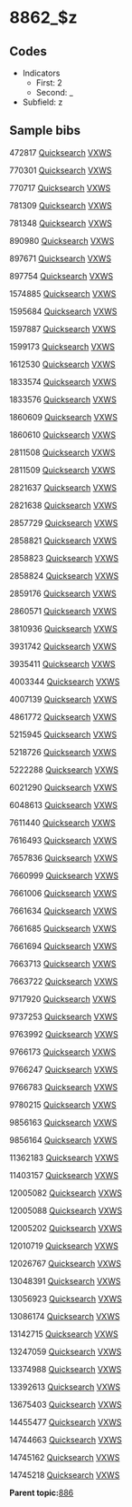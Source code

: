 # 8862\_$z

## Codes

-   Indicators
    -   First: 2
    -   Second: \_
-   Subfield: z

## Sample bibs

472817 [Quicksearch](https://search.library.yale.edu/catalog/472817) [VXWS](http://prodorbis.library.yale.edu:7014/vxws/GetHoldingsService?bibId=472817)

770301 [Quicksearch](https://search.library.yale.edu/catalog/770301) [VXWS](http://prodorbis.library.yale.edu:7014/vxws/GetHoldingsService?bibId=770301)

770717 [Quicksearch](https://search.library.yale.edu/catalog/770717) [VXWS](http://prodorbis.library.yale.edu:7014/vxws/GetHoldingsService?bibId=770717)

781309 [Quicksearch](https://search.library.yale.edu/catalog/781309) [VXWS](http://prodorbis.library.yale.edu:7014/vxws/GetHoldingsService?bibId=781309)

781348 [Quicksearch](https://search.library.yale.edu/catalog/781348) [VXWS](http://prodorbis.library.yale.edu:7014/vxws/GetHoldingsService?bibId=781348)

890980 [Quicksearch](https://search.library.yale.edu/catalog/890980) [VXWS](http://prodorbis.library.yale.edu:7014/vxws/GetHoldingsService?bibId=890980)

897671 [Quicksearch](https://search.library.yale.edu/catalog/897671) [VXWS](http://prodorbis.library.yale.edu:7014/vxws/GetHoldingsService?bibId=897671)

897754 [Quicksearch](https://search.library.yale.edu/catalog/897754) [VXWS](http://prodorbis.library.yale.edu:7014/vxws/GetHoldingsService?bibId=897754)

1574885 [Quicksearch](https://search.library.yale.edu/catalog/1574885) [VXWS](http://prodorbis.library.yale.edu:7014/vxws/GetHoldingsService?bibId=1574885)

1595684 [Quicksearch](https://search.library.yale.edu/catalog/1595684) [VXWS](http://prodorbis.library.yale.edu:7014/vxws/GetHoldingsService?bibId=1595684)

1597887 [Quicksearch](https://search.library.yale.edu/catalog/1597887) [VXWS](http://prodorbis.library.yale.edu:7014/vxws/GetHoldingsService?bibId=1597887)

1599173 [Quicksearch](https://search.library.yale.edu/catalog/1599173) [VXWS](http://prodorbis.library.yale.edu:7014/vxws/GetHoldingsService?bibId=1599173)

1612530 [Quicksearch](https://search.library.yale.edu/catalog/1612530) [VXWS](http://prodorbis.library.yale.edu:7014/vxws/GetHoldingsService?bibId=1612530)

1833574 [Quicksearch](https://search.library.yale.edu/catalog/1833574) [VXWS](http://prodorbis.library.yale.edu:7014/vxws/GetHoldingsService?bibId=1833574)

1833576 [Quicksearch](https://search.library.yale.edu/catalog/1833576) [VXWS](http://prodorbis.library.yale.edu:7014/vxws/GetHoldingsService?bibId=1833576)

1860609 [Quicksearch](https://search.library.yale.edu/catalog/1860609) [VXWS](http://prodorbis.library.yale.edu:7014/vxws/GetHoldingsService?bibId=1860609)

1860610 [Quicksearch](https://search.library.yale.edu/catalog/1860610) [VXWS](http://prodorbis.library.yale.edu:7014/vxws/GetHoldingsService?bibId=1860610)

2811508 [Quicksearch](https://search.library.yale.edu/catalog/2811508) [VXWS](http://prodorbis.library.yale.edu:7014/vxws/GetHoldingsService?bibId=2811508)

2811509 [Quicksearch](https://search.library.yale.edu/catalog/2811509) [VXWS](http://prodorbis.library.yale.edu:7014/vxws/GetHoldingsService?bibId=2811509)

2821637 [Quicksearch](https://search.library.yale.edu/catalog/2821637) [VXWS](http://prodorbis.library.yale.edu:7014/vxws/GetHoldingsService?bibId=2821637)

2821638 [Quicksearch](https://search.library.yale.edu/catalog/2821638) [VXWS](http://prodorbis.library.yale.edu:7014/vxws/GetHoldingsService?bibId=2821638)

2857729 [Quicksearch](https://search.library.yale.edu/catalog/2857729) [VXWS](http://prodorbis.library.yale.edu:7014/vxws/GetHoldingsService?bibId=2857729)

2858821 [Quicksearch](https://search.library.yale.edu/catalog/2858821) [VXWS](http://prodorbis.library.yale.edu:7014/vxws/GetHoldingsService?bibId=2858821)

2858823 [Quicksearch](https://search.library.yale.edu/catalog/2858823) [VXWS](http://prodorbis.library.yale.edu:7014/vxws/GetHoldingsService?bibId=2858823)

2858824 [Quicksearch](https://search.library.yale.edu/catalog/2858824) [VXWS](http://prodorbis.library.yale.edu:7014/vxws/GetHoldingsService?bibId=2858824)

2859176 [Quicksearch](https://search.library.yale.edu/catalog/2859176) [VXWS](http://prodorbis.library.yale.edu:7014/vxws/GetHoldingsService?bibId=2859176)

2860571 [Quicksearch](https://search.library.yale.edu/catalog/2860571) [VXWS](http://prodorbis.library.yale.edu:7014/vxws/GetHoldingsService?bibId=2860571)

3810936 [Quicksearch](https://search.library.yale.edu/catalog/3810936) [VXWS](http://prodorbis.library.yale.edu:7014/vxws/GetHoldingsService?bibId=3810936)

3931742 [Quicksearch](https://search.library.yale.edu/catalog/3931742) [VXWS](http://prodorbis.library.yale.edu:7014/vxws/GetHoldingsService?bibId=3931742)

3935411 [Quicksearch](https://search.library.yale.edu/catalog/3935411) [VXWS](http://prodorbis.library.yale.edu:7014/vxws/GetHoldingsService?bibId=3935411)

4003344 [Quicksearch](https://search.library.yale.edu/catalog/4003344) [VXWS](http://prodorbis.library.yale.edu:7014/vxws/GetHoldingsService?bibId=4003344)

4007139 [Quicksearch](https://search.library.yale.edu/catalog/4007139) [VXWS](http://prodorbis.library.yale.edu:7014/vxws/GetHoldingsService?bibId=4007139)

4861772 [Quicksearch](https://search.library.yale.edu/catalog/4861772) [VXWS](http://prodorbis.library.yale.edu:7014/vxws/GetHoldingsService?bibId=4861772)

5215945 [Quicksearch](https://search.library.yale.edu/catalog/5215945) [VXWS](http://prodorbis.library.yale.edu:7014/vxws/GetHoldingsService?bibId=5215945)

5218726 [Quicksearch](https://search.library.yale.edu/catalog/5218726) [VXWS](http://prodorbis.library.yale.edu:7014/vxws/GetHoldingsService?bibId=5218726)

5222288 [Quicksearch](https://search.library.yale.edu/catalog/5222288) [VXWS](http://prodorbis.library.yale.edu:7014/vxws/GetHoldingsService?bibId=5222288)

6021290 [Quicksearch](https://search.library.yale.edu/catalog/6021290) [VXWS](http://prodorbis.library.yale.edu:7014/vxws/GetHoldingsService?bibId=6021290)

6048613 [Quicksearch](https://search.library.yale.edu/catalog/6048613) [VXWS](http://prodorbis.library.yale.edu:7014/vxws/GetHoldingsService?bibId=6048613)

7611440 [Quicksearch](https://search.library.yale.edu/catalog/7611440) [VXWS](http://prodorbis.library.yale.edu:7014/vxws/GetHoldingsService?bibId=7611440)

7616493 [Quicksearch](https://search.library.yale.edu/catalog/7616493) [VXWS](http://prodorbis.library.yale.edu:7014/vxws/GetHoldingsService?bibId=7616493)

7657836 [Quicksearch](https://search.library.yale.edu/catalog/7657836) [VXWS](http://prodorbis.library.yale.edu:7014/vxws/GetHoldingsService?bibId=7657836)

7660999 [Quicksearch](https://search.library.yale.edu/catalog/7660999) [VXWS](http://prodorbis.library.yale.edu:7014/vxws/GetHoldingsService?bibId=7660999)

7661006 [Quicksearch](https://search.library.yale.edu/catalog/7661006) [VXWS](http://prodorbis.library.yale.edu:7014/vxws/GetHoldingsService?bibId=7661006)

7661634 [Quicksearch](https://search.library.yale.edu/catalog/7661634) [VXWS](http://prodorbis.library.yale.edu:7014/vxws/GetHoldingsService?bibId=7661634)

7661685 [Quicksearch](https://search.library.yale.edu/catalog/7661685) [VXWS](http://prodorbis.library.yale.edu:7014/vxws/GetHoldingsService?bibId=7661685)

7661694 [Quicksearch](https://search.library.yale.edu/catalog/7661694) [VXWS](http://prodorbis.library.yale.edu:7014/vxws/GetHoldingsService?bibId=7661694)

7663713 [Quicksearch](https://search.library.yale.edu/catalog/7663713) [VXWS](http://prodorbis.library.yale.edu:7014/vxws/GetHoldingsService?bibId=7663713)

7663722 [Quicksearch](https://search.library.yale.edu/catalog/7663722) [VXWS](http://prodorbis.library.yale.edu:7014/vxws/GetHoldingsService?bibId=7663722)

9717920 [Quicksearch](https://search.library.yale.edu/catalog/9717920) [VXWS](http://prodorbis.library.yale.edu:7014/vxws/GetHoldingsService?bibId=9717920)

9737253 [Quicksearch](https://search.library.yale.edu/catalog/9737253) [VXWS](http://prodorbis.library.yale.edu:7014/vxws/GetHoldingsService?bibId=9737253)

9763992 [Quicksearch](https://search.library.yale.edu/catalog/9763992) [VXWS](http://prodorbis.library.yale.edu:7014/vxws/GetHoldingsService?bibId=9763992)

9766173 [Quicksearch](https://search.library.yale.edu/catalog/9766173) [VXWS](http://prodorbis.library.yale.edu:7014/vxws/GetHoldingsService?bibId=9766173)

9766247 [Quicksearch](https://search.library.yale.edu/catalog/9766247) [VXWS](http://prodorbis.library.yale.edu:7014/vxws/GetHoldingsService?bibId=9766247)

9766783 [Quicksearch](https://search.library.yale.edu/catalog/9766783) [VXWS](http://prodorbis.library.yale.edu:7014/vxws/GetHoldingsService?bibId=9766783)

9780215 [Quicksearch](https://search.library.yale.edu/catalog/9780215) [VXWS](http://prodorbis.library.yale.edu:7014/vxws/GetHoldingsService?bibId=9780215)

9856163 [Quicksearch](https://search.library.yale.edu/catalog/9856163) [VXWS](http://prodorbis.library.yale.edu:7014/vxws/GetHoldingsService?bibId=9856163)

9856164 [Quicksearch](https://search.library.yale.edu/catalog/9856164) [VXWS](http://prodorbis.library.yale.edu:7014/vxws/GetHoldingsService?bibId=9856164)

11362183 [Quicksearch](https://search.library.yale.edu/catalog/11362183) [VXWS](http://prodorbis.library.yale.edu:7014/vxws/GetHoldingsService?bibId=11362183)

11403157 [Quicksearch](https://search.library.yale.edu/catalog/11403157) [VXWS](http://prodorbis.library.yale.edu:7014/vxws/GetHoldingsService?bibId=11403157)

12005082 [Quicksearch](https://search.library.yale.edu/catalog/12005082) [VXWS](http://prodorbis.library.yale.edu:7014/vxws/GetHoldingsService?bibId=12005082)

12005088 [Quicksearch](https://search.library.yale.edu/catalog/12005088) [VXWS](http://prodorbis.library.yale.edu:7014/vxws/GetHoldingsService?bibId=12005088)

12005202 [Quicksearch](https://search.library.yale.edu/catalog/12005202) [VXWS](http://prodorbis.library.yale.edu:7014/vxws/GetHoldingsService?bibId=12005202)

12010719 [Quicksearch](https://search.library.yale.edu/catalog/12010719) [VXWS](http://prodorbis.library.yale.edu:7014/vxws/GetHoldingsService?bibId=12010719)

12026767 [Quicksearch](https://search.library.yale.edu/catalog/12026767) [VXWS](http://prodorbis.library.yale.edu:7014/vxws/GetHoldingsService?bibId=12026767)

13048391 [Quicksearch](https://search.library.yale.edu/catalog/13048391) [VXWS](http://prodorbis.library.yale.edu:7014/vxws/GetHoldingsService?bibId=13048391)

13056923 [Quicksearch](https://search.library.yale.edu/catalog/13056923) [VXWS](http://prodorbis.library.yale.edu:7014/vxws/GetHoldingsService?bibId=13056923)

13086174 [Quicksearch](https://search.library.yale.edu/catalog/13086174) [VXWS](http://prodorbis.library.yale.edu:7014/vxws/GetHoldingsService?bibId=13086174)

13142715 [Quicksearch](https://search.library.yale.edu/catalog/13142715) [VXWS](http://prodorbis.library.yale.edu:7014/vxws/GetHoldingsService?bibId=13142715)

13247059 [Quicksearch](https://search.library.yale.edu/catalog/13247059) [VXWS](http://prodorbis.library.yale.edu:7014/vxws/GetHoldingsService?bibId=13247059)

13374988 [Quicksearch](https://search.library.yale.edu/catalog/13374988) [VXWS](http://prodorbis.library.yale.edu:7014/vxws/GetHoldingsService?bibId=13374988)

13392613 [Quicksearch](https://search.library.yale.edu/catalog/13392613) [VXWS](http://prodorbis.library.yale.edu:7014/vxws/GetHoldingsService?bibId=13392613)

13675403 [Quicksearch](https://search.library.yale.edu/catalog/13675403) [VXWS](http://prodorbis.library.yale.edu:7014/vxws/GetHoldingsService?bibId=13675403)

14455477 [Quicksearch](https://search.library.yale.edu/catalog/14455477) [VXWS](http://prodorbis.library.yale.edu:7014/vxws/GetHoldingsService?bibId=14455477)

14744663 [Quicksearch](https://search.library.yale.edu/catalog/14744663) [VXWS](http://prodorbis.library.yale.edu:7014/vxws/GetHoldingsService?bibId=14744663)

14745162 [Quicksearch](https://search.library.yale.edu/catalog/14745162) [VXWS](http://prodorbis.library.yale.edu:7014/vxws/GetHoldingsService?bibId=14745162)

14745218 [Quicksearch](https://search.library.yale.edu/catalog/14745218) [VXWS](http://prodorbis.library.yale.edu:7014/vxws/GetHoldingsService?bibId=14745218)

**Parent topic:**[886](../../tags/886/886.md)

